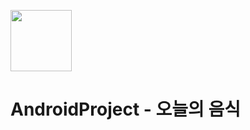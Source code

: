 <img src = "https://user-images.githubusercontent.com/78638427/144746088-ea59f2e2-7836-47f0-9853-2c63d24f7c0f.png" width = "98" height="98"> <span><h1> AndroidProject - 오늘의 음식 </h1></span>

